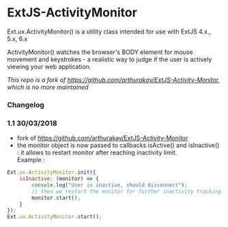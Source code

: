 # ExtJS-ActivityMonitor

Ext.ux.ActivityMonitor() is a utility class intended for use with ExtJS 4.x., 5.x, 6.x

ActivityMonitor() watches the browser's BODY element for mouse movement and keystrokes - a realistic way to judge if the user is actively viewing your web application.

*This repo is a fork of https://github.com/arthurakay/ExtJS-Activity-Monitor, which is no more maintained*

### Changelog

### 1.1 30/03/2018

- fork of https://github.com/arthurakay/ExtJS-Activity-Monitor
- the monitor object is now passed to callbacks isActive() and isInactive() : it allows to restart monitor after reaching inactivity limit.  
Example : 
```js
Ext.ux.ActivityMonitor.init({
	isInactive: (monitor) => {
		console.log("User is inactive, should disconnect");
		// then we restart the monitor for further inactivity tracking
		monitor.start();
	}
});
Ext.ux.ActivityMonitor.start();
``` 